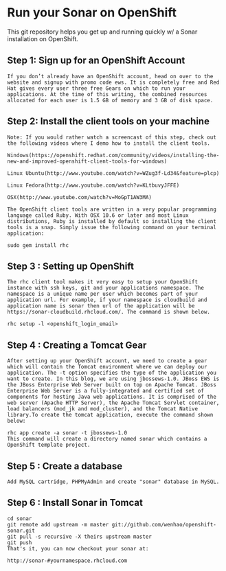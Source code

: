Run your Sonar on OpenShift
============================

This git repository helps you get up and running quickly w/ a Sonar installation on OpenShift.

Step 1: Sign up for an OpenShift Account
----------------------------

	If you don’t already have an OpenShift account, head on over to the website and signup with promo code ews. It is completely free and Red Hat gives every user three free Gears on which to run your applications. At the time of this writing, the combined resources allocated for each user is 1.5 GB of memory and 3 GB of disk space.

Step 2: Install the client tools on your machine
----------------------------

	Note: If you would rather watch a screencast of this step, check out the following videos where I demo how to install the client tools.

	Windows(https://openshift.redhat.com/community/videos/installing-the-new-and-improved-openshift-client-tools-for-windows)

	Linux Ubuntu(http://www.youtube.com/watch?v=WZug3f-Ld34&feature=plcp)

	Linux Fedora(http://www.youtube.com/watch?v=KLtbuvyJFFE)

	OSX(http://www.youtube.com/watch?v=MoGpT1AW3MA)

	The OpenShift client tools are written in a very popular programming language called Ruby. With OSX 10.6 or later and most Linux distributions, Ruby is installed by default so installing the client tools is a snap. Simply issue the following command on your terminal application:

	sudo gem install rhc

Step 3 : Setting up OpenShift
----------------------------

	The rhc client tool makes it very easy to setup your OpenShift instance with ssh keys, git and your applications namespace. The namespace is a unique name per user which becomes part of your application url. For example, if your namespace is cloudbuild and application name is sonar then url of the application will be https://sonar-cloudbuild.rhcloud.com/. The command is shown below.

	rhc setup -l <openshift_login_email>

Step 4 : Creating a Tomcat Gear
----------------------------

	After setting up your OpenShift account, we need to create a gear which will contain the Tomcat environment where we can deploy our application. The -t option specifies the type of the application you want to create. In this blog, we are using jbossews-1.0. JBoss EWS is the JBoss Enterprise Web Server built on top on Apache Tomcat. JBoss Enterprise Web Server is a fully-integrated and certified set of components for hosting Java web applications. It is comprised of the web server (Apache HTTP Server), the Apache Tomcat Servlet container, load balancers (mod_jk and mod_cluster), and the Tomcat Native library.To create the tomcat application, execute the command shown below:

	rhc app create -a sonar -t jbossews-1.0
	This command will create a directory named sonar which contains a OpenShift template project.

Step 5 : Create a database
----------------------------
	Add MySQL cartridge, PHPMyAdmin and create "sonar" database in MySQL.

Step 6 : Install Sonar in Tomcat
----------------------------

	cd sonar
	git remote add upstream -m master git://github.com/wenhao/openshift-sonar.git
	git pull -s recursive -X theirs upstream master
	git push
	That's it, you can now checkout your sonar at:

	http://sonar-#yournamespace.rhcloud.com